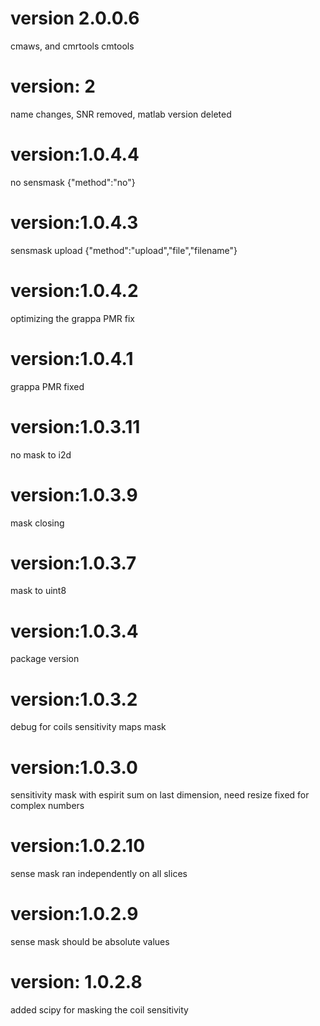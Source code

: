 # version 2.0.0.6
cmaws, and cmrtools cmtools
# version: 2
name changes, SNR removed, matlab version deleted
# version:1.0.4.4
no sensmask
{"method":"no"}
# version:1.0.4.3
sensmask upload
{"method":"upload","file","filename"}
# version:1.0.4.2
optimizing the grappa PMR fix
# version:1.0.4.1
grappa PMR fixed
# version:1.0.3.11
no mask to i2d
# version:1.0.3.9
mask closing
# version:1.0.3.7
mask to uint8
# version:1.0.3.4
package version
# version:1.0.3.2
debug for coils sensitivity maps mask
# version:1.0.3.0
sensitivity mask with espirit sum on last dimension, need resize fixed for complex numbers
# version:1.0.2.10
sense mask ran independently on all slices
# version:1.0.2.9
sense mask should be absolute values
# version: 1.0.2.8
added scipy for masking the coil sensitivity 